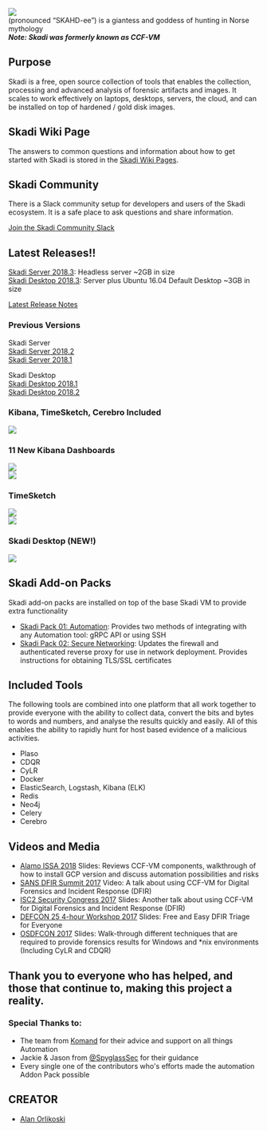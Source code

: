 
![](/objects/images/skadi_header.jpg?)  
(pronounced “SKAHD-ee”) is a giantess and goddess of hunting in Norse mythology  
_**Note: Skadi was formerly known as CCF-VM**_  

## Purpose
Skadi is a free, open source collection of tools that enables the collection, processing and advanced analysis of forensic artifacts and images. It scales to work effectively on laptops, desktops, servers, the cloud, and can be installed on top of hardened / gold disk images.   

## Skadi Wiki Page
The answers to common questions and information about how to get started with Skadi is stored in the [Skadi Wiki Pages](https://github.com/orlikoski/skadi/wiki).

## Skadi Community
There is a Slack community setup for developers and users of the Skadi ecosystem. It is a safe place to ask questions and share information.  

[Join the Skadi Community Slack](http://skadicommunity.herokuapp.com/)  

## Latest Releases!!
[Skadi Server 2018.3](https://drive.google.com/open?id=160zmZzR2ULwz3SxLa2d4yZYiSHywuzq_): Headless server ~2GB in size  
[Skadi Desktop 2018.3](https://drive.google.com/open?id=1x1M1-3ShYaKgHnRAbGIJ1CFs010nJ5zB): Server plus Ubuntu 16.04 Default Desktop ~3GB in size  

[Latest Release Notes](https://github.com/orlikoski/Skadi/releases/tag/2018.3)  

### Previous Versions
Skadi Server  
[Skadi Server 2018.2](https://drive.google.com/open?id=1hLkFoHIcb9C39aQsGN4i235GZnTHmxm9)  
[Skadi Server 2018.1](https://drive.google.com/open?id=16DNRbr-uvwi9YrUeWT5HyyVd6O2eKMwe)  

Skadi Desktop  
[Skadi Desktop 2018.1](https://drive.google.com/open?id=1eq9ZVQAS8WUCNDMhQdjP9mFXdn75ekId)  
[Skadi Desktop 2018.2](https://drive.google.com/open?id=1iIf-bGBwu0xZoZMTOQma8RIppsjMf6iu)  

### Kibana, TimeSketch, Cerebro Included
  ![](/objects/images/desk_tools.jpg?)  

### 11 New Kibana Dashboards  
  ![](/objects/images/kib_dash01.JPG?)  
  ![](/objects/images/kib_dash02.JPG?)  

### TimeSketch
  ![](/objects/images/ts_shot02.JPG?)  
  ![](/objects/images/ts_shot01.JPG?)  

### Skadi Desktop (NEW!)
  ![](/objects/images/desktop.jpg?)  


## Skadi Add-on Packs  
Skadi add-on packs are installed on top of the base Skadi VM to provide extra functionality  
*  [Skadi Pack 01: Automation](https://github.com/orlikoski/Skadi/wiki/Skadi-Pack-01:-Automation): Provides two methods of integrating with any Automation tool: gRPC API or using SSH  
*  [Skadi Pack 02: Secure Networking](https://github.com/orlikoski/Skadi/wiki/Skadi-Pack-02:-Secure-Networking): Updates the firewall and authenticated reverse proxy for use in network deployment. Provides instructions for obtaining TLS/SSL certificates  

## Included Tools
The following tools are combined into one platform that all work together to provide everyone with the ability to collect data, convert the bits and bytes to words and numbers, and analyse the results quickly and easily. All of this enables the ability to rapidly hunt for host based evidence of a malicious activities.  

 - Plaso  
 - CDQR  
 - CyLR  
 - Docker  
 - ElasticSearch, Logstash, Kibana (ELK)  
 - Redis  
 - Neo4j  
 - Celery  
 - Cerebro  

## Videos and Media
*  [Alamo ISSA 2018](https://docs.google.com/presentation/d/1Rl_wF9mUDOkPlbHiWAt-hOiJ-_X8WzTsRfgyYQi9t6M/edit?usp=sharing) Slides: Reviews CCF-VM components, walkthrough of how to install GCP version and discuss automation possibilities and risks
*  [SANS DFIR Summit 2017](https://www.youtube.com/watch?v=f5B4bngftP8) Video: A talk about using CCF-VM for Digital Forensics and Incident Response (DFIR)
*  [ISC2 Security Congress 2017](https://drive.google.com/file/d/0B5z7g7P2BWJAckUxbUJWVVZzNDQ/view?usp=sharing) Slides: Another talk about using CCF-VM for Digital Forensics and Incident Response (DFIR)
*  [DEFCON 25 4-hour Workshop 2017](https://media.defcon.org/DEF%20CON%2025/DEF%20CON%2025%20workshops/DEFCON-25-Workshop-Alan-Orlikoski-and-Dan-M-Free-and-Easy-DFIR-Triage-for-Everyone.pdf) Slides: Free and Easy DFIR Triage for Everyone
*  [OSDFCON 2017](http://www.osdfcon.org/presentations/2017/Asif-Matadar_Rapid-Incident-Response.pdf) Slides: Walk-through different techniques that are required to provide forensics results for Windows and *nix environments (Including CyLR and CDQR)

## Thank you to everyone who has helped, and those that continue to, making this project a reality.

### Special Thanks to:
 - The team from [Komand](https://www.komand.com/) for their advice and support on all things Automation
 - Jackie & Jason from [@SpyglassSec](https://twitter.com/SpyglassSec) for their guidance
 - Every single one of the contributors who's efforts made the automation Addon Pack possible  

## CREATOR  
* [Alan Orlikoski](https://github.com/orlikoski)
